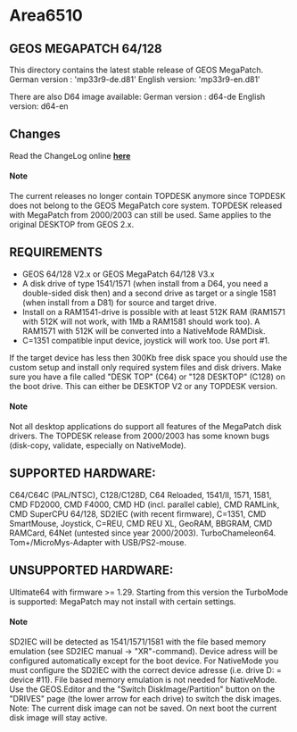 # Area6510

## GEOS MEGAPATCH 64/128
This directory contains the latest stable release of GEOS MegaPatch.
German version : 'mp33r9-de.d81'
English version: 'mp33r9-en.d81'

There are also D64 image available:
German version : d64-de
English version: d64-en

## Changes
Read the ChangeLog online [**here**](https://bitbucket.org/mkgit64/area6510/src/master/src/megapatch64_128/current/doc/README-EN.txt)

#### Note
The current releases no longer contain TOPDESK anymore since TOPDESK does not belong to the GEOS MegaPatch core system.
TOPDESK released with MegaPatch from 2000/2003 can still be used. Same applies to the original DESKTOP from GEOS 2.x.

## REQUIREMENTS
- GEOS 64/128 V2.x or GEOS MegaPatch 64/128 V3.x
- A disk drive of type 1541/1571 (when install from a D64, you need a double-sided disk then) and a second drive as target or a single 1581 (when install from a D81) for source and target drive.
- Install on a RAM1541-drive is possible with at least 512K RAM (RAM1571 with 512K will not work, with 1Mb a RAM1581 should work too). A RAM1571 with 512K will be converted into a NativeMode RAMDisk.
- C=1351 compatible input device, joystick will work too. Use port #1.

If the target device has less then 300Kb free disk space you should use the custom setup and install only required system files and disk drivers.
Make sure you have a file called "DESK TOP" (C64) or "128 DESKTOP" (C128) on the boot drive. This can either be DESKTOP V2 or any TOPDESK version.

#### Note
Not all desktop applications do support all features of the MegaPatch disk drivers. The TOPDESK release from 2000/2003 has some known bugs (disk-copy, validate, especially on NativeMode).

## SUPPORTED HARDWARE:
C64/C64C (PAL/NTSC), C128/C128D, C64 Reloaded, 1541/II, 1571, 1581, CMD FD2000, CMD F4000, CMD HD (incl. parallel cable), CMD RAMLink, CMD SuperCPU 64/128, SD2IEC (with recent firmware), C=1351, CMD SmartMouse, Joystick, C=REU, CMD REU XL, GeoRAM, BBGRAM, CMD RAMCard, 64Net (untested since year 2000/2003). TurboChameleon64. Tom+/MicroMys-Adapter with USB/PS2-mouse.

## UNSUPPORTED HARDWARE:
Ultimate64 with firmware >= 1.29. Starting from this version the TurboMode is supported: MegaPatch may not install with certain settings.

#### Note
SD2IEC will be detected as 1541/1571/1581 with the file based memory emulation (see SD2IEC manual -> "XR"-command). Device adress will be configured automatically except for the boot device.
For NativeMode you must configure the SD2IEC with the correct device adresse (i.e. drive D: = device #11). File based memory emulation is not needed for NativeMode.
Use the GEOS.Editor and the "Switch DiskImage/Partition" button on the "DRIVES" page (the lower arrow for each drive) to switch the disk images.
Note: The current disk image can not be saved. On next boot the current disk image will stay active.
